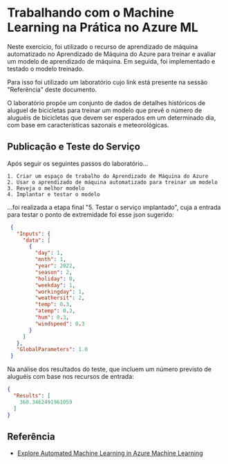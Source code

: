 
# Trabalhando com o Machine Learning na Prática no Azure ML

Neste exercício, foi utilizado o recurso de aprendizado de máquina automatizado no Aprendizado de Máquina do Azure para treinar e avaliar um modelo de aprendizado de máquina. Em seguida, foi implementado e testado o modelo treinado.

Para isso foi utilizado um laboratório cujo link está presente na sessão "Referência" deste documento.

O laboratório propõe um conjunto de dados de detalhes históricos de aluguel de bicicletas para treinar um modelo que prevê o número de aluguéis de bicicletas que devem ser esperados em um determinado dia, com base em características sazonais e meteorológicas.


## Publicação e Teste do Serviço

Após seguir os seguintes passos do laboratório...

    1. Criar um espaço de trabalho do Aprendizado de Máquina do Azure
    2. Usar o aprendizado de máquina automatizado para treinar um modelo
    3. Reveja o melhor modelo
    4. Implantar e testar o modelo

...foi realizada a etapa final "5. Testar o serviço implantado", cuja a entrada para testar o ponto de extremidade foi esse json sugerido: 

```json
 {
   "Inputs": { 
     "data": [
       {
         "day": 1,
         "mnth": 1,   
         "year": 2022,
         "season": 2,
         "holiday": 0,
         "weekday": 1,
         "workingday": 1,
         "weathersit": 2, 
         "temp": 0.3, 
         "atemp": 0.3,
         "hum": 0.3,
         "windspeed": 0.3 
       }
     ]    
   },   
   "GlobalParameters": 1.0
 }
```
Na análise dos resultados do teste, que incluem um número previsto de aluguéis com base nos recursos de entrada:

```json
{
  "Results": [
    360.3462491961059
  ]
}
```
## Referência

 - [Explore Automated Machine Learning in Azure Machine Learning](https://microsoftlearning.github.io/mslearn-ai-fundamentals/Instructions/Labs/01-machine-learning.html)

